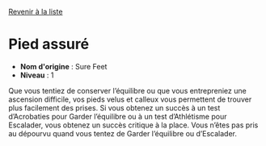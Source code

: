 [Revenir à la liste](list.md)

# Pied assuré

 * **Nom d'origine** : Sure Feet
 * **Niveau** : 1


<p>Que vous tentiez de conserver l’équilibre ou que vous entrepreniez une ascension difficile, vos pieds velus et calleux vous permettent de trouver plus facilement des prises. Si vous obtenez un succès à un test d’Acrobaties pour Garder l’équilibre ou à un test d’Athlétisme pour Escalader, vous obtenez un succès critique à la place. Vous n’êtes pas pris au dépourvu quand vous tentez de Garder l’équilibre ou d’Escalader.</p>